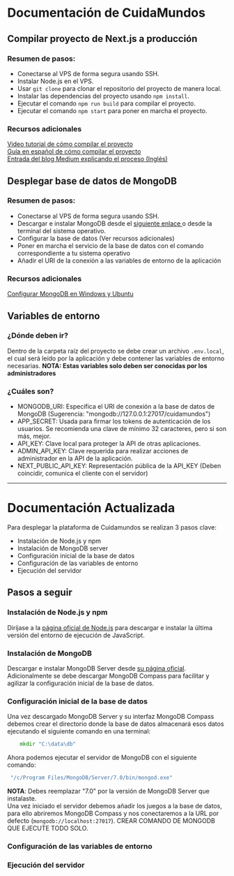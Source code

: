 # Documentación de CuidaMundos
## Compilar proyecto de Next.js a producción
###  Resumen de pasos:
- Conectarse al VPS de forma segura usando SSH.
- Instalar Node.js en el VPS.
- Usar `git clone` para clonar el repositorio del proyecto de manera local.
- Instalar las dependencias del proyecto usando `npm install`.
- Ejecutar el comando `npm run build` para compilar el proyecto.
- Ejecutar el comando `npm start` para poner en marcha el proyecto.
### Recursos adicionales
[Video tutorial de cómo compilar el proyecto](https://www.youtube.com/watch?v=pgoZFKgoiDk)  
[Guía en español de cómo compilar el proyecto](https://faztweb.com/contenido/nextjs-github-actions)  
[Entrada del blog Medium explicando el proceso (Inglés)](https://medium.com/@abdulazizahwan/deploying-node-js-next-js-apps-on-vps-hosting-using-ultahost-c2b6dc9958aa)
## Desplegar base de datos de MongoDB
### Resumen de pasos:
- Conectarse al VPS de forma segura usando SSH.
- Descargar e instalar MongoDB desde el [siguiente enlace ](https://www.mongodb.com/try/download/community) o desde la terminal del sistema operativo.
- Configurar la base de datos (Ver recursos adicionales)
- Poner en marcha el servicio de la base de datos con el comando correspondiente a tu sistema operativo
- Añadir el URI de la conexión a las variables de entorno de la aplicación
### Recursos adicionales
[Configurar MongoDB en Windows y Ubuntu](https://platzi.com/blog/como-instalar-mongodb-en-window-linux-y-mac/)
## Variables de entorno
### ¿Dónde deben ir?
Dentro de la carpeta raíz del proyecto se debe crear un archivo `.env.local`, el cual será leído por la aplicación y debe contener las variables de entorno necesarias.
**NOTA: Estas variables solo deben ser conocidas por los administradores**
### ¿Cuáles son?
- MONGODB_URI: Especifica el URI de conexión a la base de datos de MongoDB (Sugerencia: "mongodb://127.0.0.1:27017/cuidamundos")
- APP_SECRET: Usada para firmar los tokens de autenticación de los usuarios. Se recomienda una clave de mínimo 32 caracteres, pero si son más, mejor.
- API_KEY: Clave local para proteger la API de otras aplicaciones.
- ADMIN_API_KEY: Clave requerida para realizar acciones de administrador en la API de la aplicación.
- NEXT_PUBLIC_API_KEY: Representación pública de la API_KEY (Deben coincidir, comunica el cliente con el servidor)
---
# Documentación Actualizada
Para desplegar la plataforma de Cuidamundos se realizan 3 pasos clave:
- Instalación de Node.js y npm
- Instalación de MongoDB server
- Configuración inicial de la base de datos
- Configuración de las variables de entorno
- Ejecución del servidor
## Pasos a seguir
### Instalación de Node.js y npm
Diríjase a la [página oficial de Node.js](nodejs.org) para descargar e instalar la última versión del entorno de ejecución de JavaScript.
### Instalación de MongoDB
Descargar e instalar MongoDB Server desde [su página oficial](mongodb.org). Adicionalmente se debe descargar MongoDB Compass para facilitar y agilizar la configuración inicial de la base de datos.
### Configuración inicial de la base de datos
Una vez descargado MongoDB Server y su interfaz MongoDB Compass debemos crear el directorio donde la base de datos almacenará esos datos ejecutando el siguiente comando en una terminal:
```cmd
    mkdir "C:\data\db"
```
Ahora podemos ejecutar el servidor de MongoDB con el siguiente comando:
```cmd
 "/c/Program Files/MongoDB/Server/7.0/bin/mongod.exe"
```
__NOTA__: Debes reemplazar "7.0" por la versión de MongoDB Server que instalaste.  
Una vez iniciado el servidor debemos añadir los juegos a la base de datos, para ello abriremos MongoDB Compass y nos conectaremos a la URL por defecto (```mongodb://localhost:27017```). CREAR COMANDO DE MONGODB QUE EJECUTE TODO SOLO.

### Configuración de las variables de entorno
### Ejecución del servidor